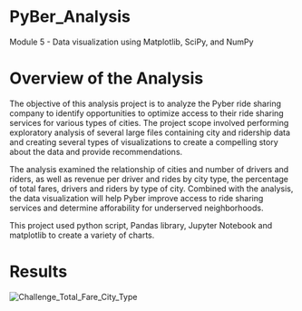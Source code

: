 # PyBer_Analysis
Module 5 - Data visualization using Matplotlib, SciPy, and NumPy

# Overview of the Analysis
The objective of this analysis project is to analyze the Pyber ride sharing company to identify opportunities to optimize access to their ride sharing services for various types of cities. The project scope involved performing exploratory analysis of several large files containing city and ridership data and creating several types of visualizations to create a compelling story about the data and provide recommendations.

The analysis examined the relationship of cities and number of drivers and riders, as well as revenue per driver and rides by city type, the percentage of total fares, drivers and riders by type of city. Combined with the analysis, the data visualization will help Pyber improve access to ride sharing services and determine afforability for underserved neighborhoods.

This project used python script, Pandas library, Jupyter Notebook and matplotlib to create a variety of charts.


# Results



![Challenge_Total_Fare_City_Type](https://user-images.githubusercontent.com/80140082/115127911-ffc1de80-9f8e-11eb-87ef-b3b68f36f861.png)
